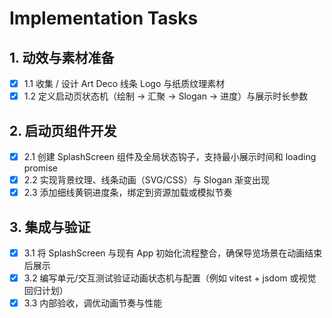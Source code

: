 # Implementation Tasks

## 1. 动效与素材准备
- [x] 1.1 收集 / 设计 Art Deco 线条 Logo 与纸质纹理素材
- [x] 1.2 定义启动页状态机（绘制 → 汇聚 → Slogan → 进度）与展示时长参数

## 2. 启动页组件开发
- [x] 2.1 创建 SplashScreen 组件及全局状态钩子，支持最小展示时间和 loading promise
- [x] 2.2 实现背景纹理、线条动画（SVG/CSS）与 Slogan 渐变出现
- [x] 2.3 添加细线黄铜进度条，绑定到资源加载或模拟节奏

## 3. 集成与验证
- [x] 3.1 将 SplashScreen 与现有 App 初始化流程整合，确保导览场景在动画结束后展示
- [x] 3.2 编写单元/交互测试验证动画状态机与配置（例如 vitest + jsdom 或视觉回归计划）
- [x] 3.3 内部验收，调优动画节奏与性能
